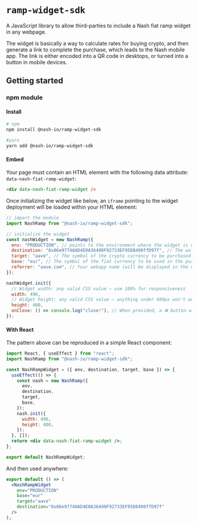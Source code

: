 # `ramp-widget-sdk`

A JavaScript library to allow third-parties to include a Nash fiat ramp widget in any webpage.

The widget is basically a way to calculate rates for buying crypto, and then generate a link to complete the purchase, which leads to the Nash mobile app. The link is either encoded into a QR code in desktops, or turned into a button in mobile devices.

## Getting started

### npm module

#### Install

```bash
# npm
npm install @nash-io/ramp-widget-sdk

#yarn
yarn add @nash-io/ramp-widget-sdk
```

#### Embed

Your page must contain an HTML element with the following data attribute: `data-nash-fiat-ramp-widget`:

```html
<div data-nash-fiat-ramp-widget />
```

Once initializing the widget like below, an `iframe` pointing to the widget deployment will be loaded within your HTML element:

```js
// import the module
import NashRamp from "@nash-io/ramp-widget-sdk";

// initialize the widget
const nashWidget = new NashRamp({
  env: "PRODUCTION", // points to the environment where the widget is deployed; either 'LOCAL' or 'PRODUCTION'
  destination: "0x06e97748AD4E0A36490F92733EF95D8490ffD97f", // The wallet address where the purchased crypto should be sent to. Note that this must be valid with the provided `target`.
  target: "aave", // The symbol of the crypto currency to be purchased.
  base: "eur", // The symbol of the fiat currency to be used in the purchase.
  referrer: "aave.com", // Your webapp name (will be displayed in the complete purchase step).
});

nashWidget.init({
  // Widget width: any valid CSS value — use 100% for responsiveness
  width: 496,
  // Widget height: any valid CSS value — anything under 480px won't work well
  height: 480,
  onClose: () => console.log("close!"), // When provided, a ❌ button will be rendered over the widget. When clicking the ❌, this function is called. Useful if you're rendering the widget within your own modal and want to use this button for closing the modal.
});
```

#### With React

The pattern above can be reproduced in a simple React component:

```jsx
import React, { useEffect } from "react";
import NashRamp from "@nash-io/ramp-widget-sdk";

const NashRampWidget = ({ env, destination, target, base }) => {
  useEffect(() => {
    const nash = new NashRamp({
      env,
      destination,
      target,
      base,
    });
    nash.init({
      width: 496,
      height: 480,
    });
  }, []);
  return <div data-nash-fiat-ramp-widget />;
};

export default NashRampWidget;
```

And then used anywhere:

```jsx
export default () => (
  <NashRampWidget
    env="PRODUCTION"
    base="eur"
    target="aave"
    destination="0x06e97748AD4E0A36490F92733EF95D8490ffD97f"
  />
);
```
